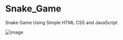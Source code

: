 # Snake_Game
Snake Game Using Simple HTML CSS and JavaScript


![image](https://user-images.githubusercontent.com/79250950/211641425-2ef9323c-4ccf-4b8b-94dc-27d363bc8041.png)
